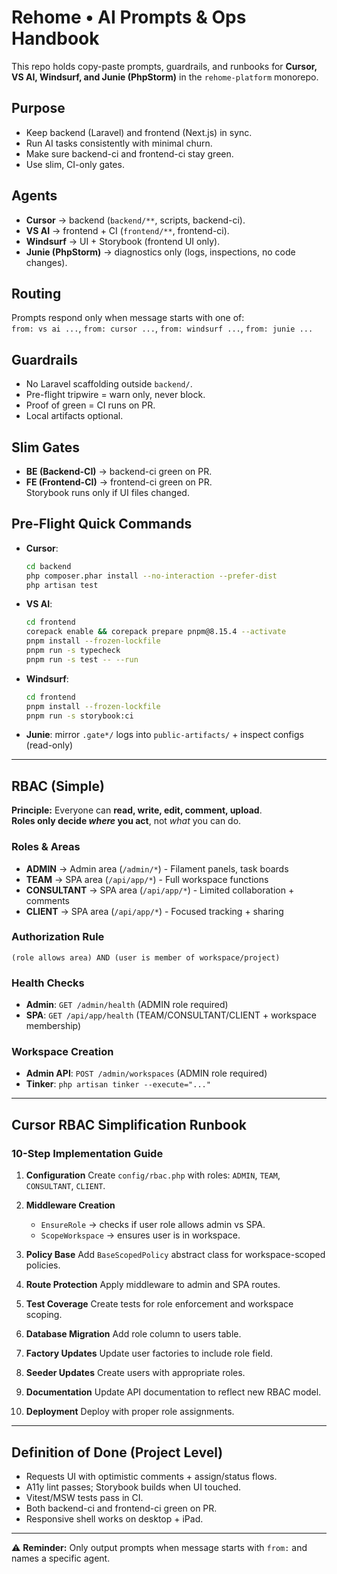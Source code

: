# Rehome • AI Prompts & Ops Handbook

This repo holds copy-paste prompts, guardrails, and runbooks for **Cursor, VS AI, Windsurf, and Junie (PhpStorm)** in the `rehome-platform` monorepo.

## Purpose
- Keep backend (Laravel) and frontend (Next.js) in sync.
- Run AI tasks consistently with minimal churn.
- Make sure backend-ci and frontend-ci stay green.
- Use slim, CI-only gates.

## Agents
- **Cursor** → backend (`backend/**`, scripts, backend-ci).
- **VS AI** → frontend + CI (`frontend/**`, frontend-ci).
- **Windsurf** → UI + Storybook (frontend UI only).
- **Junie (PhpStorm)** → diagnostics only (logs, inspections, no code changes).

## Routing
Prompts respond only when message starts with one of:  
`from: vs ai ...`, `from: cursor ...`, `from: windsurf ...`, `from: junie ...`

## Guardrails
- No Laravel scaffolding outside `backend/`.
- Pre-flight tripwire = warn only, never block.
- Proof of green = CI runs on PR.
- Local artifacts optional.

## Slim Gates
- **BE (Backend-CI)** → backend-ci green on PR.
- **FE (Frontend-CI)** → frontend-ci green on PR.  
  Storybook runs only if UI files changed.

## Pre-Flight Quick Commands
- **Cursor**:  
  ```bash
  cd backend
  php composer.phar install --no-interaction --prefer-dist
  php artisan test
  ```

* **VS AI**:

  ```bash
  cd frontend
  corepack enable && corepack prepare pnpm@8.15.4 --activate
  pnpm install --frozen-lockfile
  pnpm run -s typecheck
  pnpm run -s test -- --run
  ```
* **Windsurf**:

  ```bash
  cd frontend
  pnpm install --frozen-lockfile
  pnpm run -s storybook:ci
  ```
* **Junie**: mirror `.gate*/` logs into `public-artifacts/` + inspect configs (read-only)

---

## RBAC (Simple)

**Principle:** Everyone can **read, write, edit, comment, upload**.  
**Roles only decide _where_ you act**, not _what_ you can do.

### Roles & Areas
- **ADMIN** → Admin area (`/admin/*`) - Filament panels, task boards
- **TEAM** → SPA area (`/api/app/*`) - Full workspace functions
- **CONSULTANT** → SPA area (`/api/app/*`) - Limited collaboration + comments
- **CLIENT** → SPA area (`/api/app/*`) - Focused tracking + sharing

### Authorization Rule
`(role allows area) AND (user is member of workspace/project)`

### Health Checks
- **Admin**: `GET /admin/health` (ADMIN role required)
- **SPA**: `GET /api/app/health` (TEAM/CONSULTANT/CLIENT + workspace membership)

### Workspace Creation
- **Admin API**: `POST /admin/workspaces` (ADMIN role required)
- **Tinker**: `php artisan tinker --execute="..."`

---

## Cursor RBAC Simplification Runbook

### 10-Step Implementation Guide

1. **Configuration**
   Create `config/rbac.php` with roles: `ADMIN`, `TEAM`, `CONSULTANT`, `CLIENT`.

2. **Middleware Creation**

   * `EnsureRole` → checks if user role allows admin vs SPA.
   * `ScopeWorkspace` → ensures user is in workspace.

3. **Policy Base**
   Add `BaseScopedPolicy` abstract class for workspace-scoped policies.

4. **Route Protection**
   Apply middleware to admin and SPA routes.

5. **Test Coverage**
   Create tests for role enforcement and workspace scoping.

6. **Database Migration**
   Add role column to users table.

7. **Factory Updates**
   Update user factories to include role field.

8. **Seeder Updates**
   Create users with appropriate roles.

9. **Documentation**
   Update API documentation to reflect new RBAC model.

10. **Deployment**
    Deploy with proper role assignments.

---

## Definition of Done (Project Level)

* Requests UI with optimistic comments + assign/status flows.
* A11y lint passes; Storybook builds when UI touched.
* Vitest/MSW tests pass in CI.
* Both backend-ci and frontend-ci green on PR.
* Responsive shell works on desktop + iPad.

---

⚠️ **Reminder:** Only output prompts when message starts with `from:` and names a specific agent.